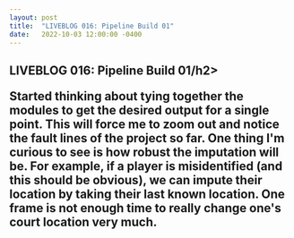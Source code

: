 ```yaml
---
layout: post
title:  "LIVEBLOG 016: Pipeline Build 01"
date:   2022-10-03 12:00:00 -0400
---
```

<h2>LIVEBLOG 016: Pipeline Build 01/h2>
<p>
Started thinking about tying together the modules to get the desired output for a single point. This will force me to zoom out and notice the fault lines of the project so far. One thing I'm curious to see is how robust the imputation will be. For example, if a player is misidentified (and this should be obvious), we can impute their location by taking their last known location. One frame is not enough time to really change one's court location very much. 
</p>